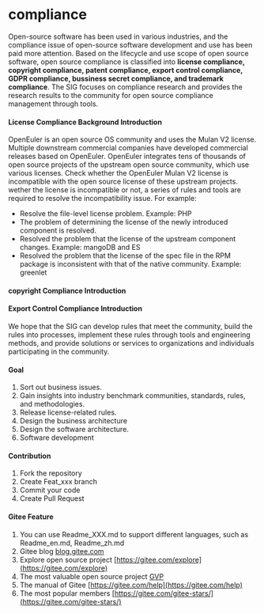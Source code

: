 # compliance

Open-source software has been used in various industries, and the compliance issue of open-source software development and use has been paid more attention. Based on the lifecycle and use scope of open source software, open source compliance is classified into **license compliance, copyright compliance, patent compliance, export control compliance, GDPR compliance, bussiness secret compliance, and trademark compliance**. The SIG focuses on compliance research and provides the research results to the community for open source compliance management through tools.

#### License Compliance Background Introduction


OpenEuler is an open source OS community and uses the Mulan V2 license. Multiple downstream commercial companies have developed commercial releases based on OpenEuler. OpenEuler integrates tens of thousands of open source projects of the upstream open source community, which use various licenses. Check whether the OpenEuler Mulan V2 license  is incompatible with the open source license of these upstream projects. wether the license is incompatible or not, a series of rules and tools are required to resolve the incompatibility issue. For example:

- Resolve the file-level license problem. Example: PHP
- The problem of determining the license of the newly introduced component is resolved.
- Resolved the problem that the license of the upstream component changes. Example: mangoDB and ES
- Resolved the problem that the license of the spec file in the RPM package is inconsistent with that of the native community. Example: greenlet


#### copyright Compliance Introduction

#### Export Control Compliance Introduction


We hope that the SIG can develop rules that meet the community, build the rules into processes, implement these rules through tools and engineering methods, and provide solutions or services to organizations and individuals participating in the community.



#### Goal
1. Sort out business issues.
2. Gain insights into industry benchmark communities, standards, rules, and methodologies.
3. Release license-related rules.
4. Design the business architecture
5. Design the software architecture.
6. Software development

#### Contribution

1.  Fork the repository
2.  Create Feat_xxx branch
3.  Commit your code
4.  Create Pull Request


#### Gitee Feature

1.  You can use Readme\_XXX.md to support different languages, such as Readme\_en.md, Readme\_zh.md
2.  Gitee blog [blog.gitee.com](https://blog.gitee.com)
3.  Explore open source project [https://gitee.com/explore](https://gitee.com/explore)
4.  The most valuable open source project [GVP](https://gitee.com/gvp)
5.  The manual of Gitee [https://gitee.com/help](https://gitee.com/help)
6.  The most popular members  [https://gitee.com/gitee-stars/](https://gitee.com/gitee-stars/)


